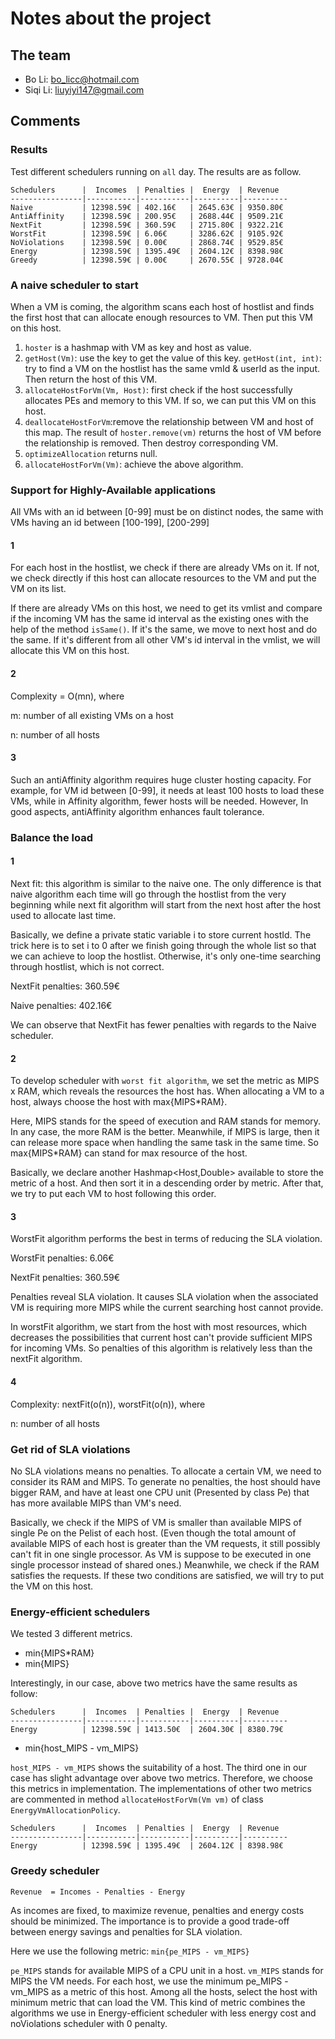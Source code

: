 # Notes about the project

## The team

- Bo Li: bo_licc@hotmail.com
- Siqi Li: liuyiyi147@gmail.com

## Comments

### Results

Test different schedulers running on `all` day. The results are as follow.
	
	Schedulers      |  Incomes  | Penalties |  Energy  | Revenue
	----------------|-----------|-----------|----------|----------
	Naive           | 12398.59€ | 402.16€	| 2645.63€ | 9350.80€
	AntiAffinity    | 12398.59€ | 200.95€   | 2688.44€ | 9509.21€
	NextFit         | 12398.59€ | 360.59€   | 2715.80€ | 9322.21€
	WorstFit	    | 12398.59€ | 6.06€	    | 3286.62€ | 9105.92€
	NoViolations    | 12398.59€ | 0.00€	    | 2868.74€ | 9529.85€
	Energy          | 12398.59€ | 1395.49€  | 2604.12€ | 8398.98€
	Greedy          | 12398.59€ | 0.00€     | 2670.55€ | 9728.04€
	
### A naive scheduler to start

When a VM is coming, the algorithm scans each host of hostlist and finds the first host that can allocate enough resources to VM. Then put this VM on this host.

1. `hoster` is a hashmap with VM as key and host as value.
2. `getHost(Vm)`: use the key to get the value of this key.
`getHost(int, int)`: try to find a VM on the hostlist has the same vmId & userId as the input. Then return the host of this VM.
3. `allocateHostForVm(Vm, Host)`: first check if the host successfully allocates PEs and memory to this VM. If so, we can put this VM on this host.
4. `deallocateHostForVm`:remove the relationship between VM and host of this map. The result of `hoster.remove(vm)` returns the host of VM before the relationship is removed. Then destroy corresponding VM.
5. `optimizeAllocation` returns null.
6. `allocateHostForVm(Vm)`: achieve the above algorithm.

### Support for Highly-Available applications

All VMs with an id between [0-99] must be on distinct nodes, the same with VMs having an id between [100-199], [200-299]

#### 1  

For each host in the hostlist, we check if there are already VMs on it. 
If not, we check directly if this host can allocate resources to the VM and put the VM on its list.
 
If there are already VMs on this host, we need to get its vmlist and compare if the incoming VM has the same id interval as the existing ones with the help of the method `isSame()`. If it's the same, we move to next host and do the same. If it's different from all other VM's id interval in the vmlist, we will allocate this VM on this host.

#### 2

Complexity = O(mn), where

m: number of all existing VMs on a host

n: number of all hosts

#### 3 

Such an antiAffinity algorithm requires huge cluster hosting capacity. For example, for VM id between [0-99], it needs at least 100 hosts to load these VMs, while in Affinity algorithm, fewer hosts will be needed. However, In good aspects, antiAffinity  algorithm enhances fault tolerance.  

### Balance the load

#### 1

Next fit: this algorithm is similar to the naive one. The only difference is that naive algorithm each time will go through the hostlist from the very beginning while next fit algorithm will start from the next host after the host used to allocate last time.

Basically, we define a private static variable i to store current hostId. The trick here is to set i to 0 after we finish going through the whole list so that we can achieve to loop the hostlist. Otherwise, it's only one-time searching through hostlist, which is not correct.

NextFit penalties: 360.59€

Naive penalties: 402.16€

We can observe that NextFit has fewer penalties with regards to the Naive scheduler.

#### 2

To develop scheduler with `worst fit algorithm`, we set the metric as MIPS x RAM, which reveals the resources the host has. When allocating a VM to a host, always choose the host with max{MIPS*RAM}.
 
Here, MIPS stands for the speed of execution and RAM stands for memory. In any case, the more RAM is the better. Meanwhile, if MIPS is large, then it can release more space when handling the same task in the same time. So  max{MIPS*RAM} can stand for max resource of the host.

Basically, we declare another Hashmap<Host,Double> available to store the metric of a host. And then sort it in a descending order by metric. After that, we try to put each VM to host following this order.

#### 3

WorstFit algorithm performs the best in terms of reducing the SLA violation.

WorstFit penalties: 6.06€

NextFit penalties: 360.59€

Penalties reveal SLA violation. It causes SLA violation when the associated VM is requiring more MIPS while the current searching host cannot provide.

In worstFit algorithm, we start from the host with most resources, which decreases the possibilities that current host can't provide sufficient MIPS for incoming VMs. So penalties of this algorithm is relatively less than the nextFit algorithm.

#### 4

Complexity: nextFit(o(n)), worstFit(o(n)), where

n: number of all hosts

### Get rid of SLA violations

No SLA violations means no penalties. To allocate a certain VM, we need to consider its RAM and MIPS. To generate no penalties, the host should have bigger RAM, and have at least one CPU unit (Presented by class Pe) that has more available MIPS than VM's need.

Basically, we check if the MIPS of VM is smaller than available MIPS of single Pe on the Pelist of each host. (Even though the total amount of available MIPS of each host is greater than the VM requests, it still possibly can't fit in one single processor. As VM is suppose to be executed in one single processor instead of shared ones.) Meanwhile, we check if the RAM satisfies the requests. If these two conditions are satisfied, we will try to put the VM on this host.

### Energy-efficient schedulers
We tested 3 different metrics.
- min{MIPS*RAM}
- min{MIPS}

Interestingly, in our case, above two metrics have the same results as follow:
	
	Schedulers      |  Incomes  | Penalties |  Energy  | Revenue
	----------------|-----------|-----------|----------|----------
	Energy          | 12398.59€ | 1413.50€  | 2604.30€ | 8380.79€
  
- min{host_MIPS - vm_MIPS}

`host_MIPS - vm_MIPS` shows the suitability of a host. The third one in our case has slight advantage over above two metrics. Therefore, we choose this metrics in implementation. The implementations of other two metrics are commented in method `allocateHostForVm(Vm vm)` of class `EnergyVmAllocationPolicy`.

	Schedulers      |  Incomes  | Penalties |  Energy  | Revenue
	----------------|-----------|-----------|----------|----------
	Energy          | 12398.59€ | 1395.49€  | 2604.12€ | 8398.98€

### Greedy scheduler
	Revenue  = Incomes - Penalties - Energy
As incomes are fixed, to maximize revenue, penalties and energy costs should be minimized. The importance is to provide a good trade-off between energy savings and penalties for SLA violation.  

Here we use the following metric:
`min{pe_MIPS - vm_MIPS}` 

`pe_MIPS` stands for available MIPS of a CPU unit in a host. `vm_MIPS` stands for MIPS the VM needs. For each host, we use the minimum pe_MIPS - vm_MIPS as a metric of this host. Among all the hosts, select the host with minimum metric that can load the VM. This kind of metric combines the algorithms we use in Energy-efficient scheduler with less energy cost and noViolations scheduler with 0 penalty.


	
	